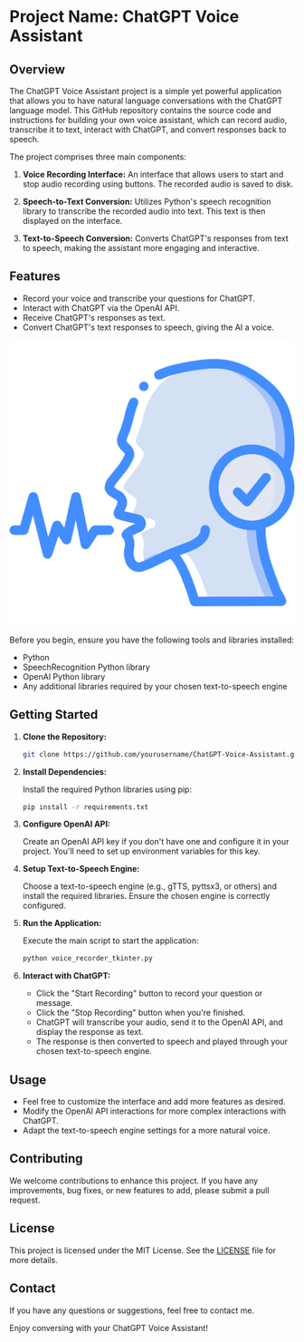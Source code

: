 # Project Name: ChatGPT Voice Assistant

## Overview

The ChatGPT Voice Assistant project is a simple yet powerful application that allows you to have natural language conversations with the ChatGPT language model. This GitHub repository contains the source code and instructions for building your own voice assistant, which can record audio, transcribe it to text, interact with ChatGPT, and convert responses back to speech.

The project comprises three main components:

1. **Voice Recording Interface:** An interface that allows users to start and stop audio recording using buttons. The recorded audio is saved to disk.

2. **Speech-to-Text Conversion:** Utilizes Python's speech recognition library to transcribe the recorded audio into text. This text is then displayed on the interface.

3. **Text-to-Speech Conversion:** Converts ChatGPT's responses from text to speech, making the assistant more engaging and interactive.

## Features

- Record your voice and transcribe your questions for ChatGPT.
- Interact with ChatGPT via the OpenAI API.
- Receive ChatGPT's responses as text.
- Convert ChatGPT's text responses to speech, giving the AI a voice.
  
![Alt Text](/examples/1231089.png)

Before you begin, ensure you have the following tools and libraries installed:

- Python
- SpeechRecognition Python library
- OpenAI Python library
- Any additional libraries required by your chosen text-to-speech engine

## Getting Started

1. **Clone the Repository:**

   ```bash
   git clone https://github.com/yourusername/ChatGPT-Voice-Assistant.git
   ```

2. **Install Dependencies:**

   Install the required Python libraries using pip:

   ```bash
   pip install -r requirements.txt
   ```

3. **Configure OpenAI API:**

   Create an OpenAI API key if you don't have one and configure it in your project. You'll need to set up environment variables for this key.

4. **Setup Text-to-Speech Engine:**

   Choose a text-to-speech engine (e.g., gTTS, pyttsx3, or others) and install the required libraries. Ensure the chosen engine is correctly configured.

5. **Run the Application:**

   Execute the main script to start the application:

   ```bash
   python voice_recorder_tkinter.py
   ```

6. **Interact with ChatGPT:**

   - Click the "Start Recording" button to record your question or message.
   - Click the "Stop Recording" button when you're finished.
   - ChatGPT will transcribe your audio, send it to the OpenAI API, and display the response as text.
   - The response is then converted to speech and played through your chosen text-to-speech engine.

## Usage

- Feel free to customize the interface and add more features as desired.
- Modify the OpenAI API interactions for more complex interactions with ChatGPT.
- Adapt the text-to-speech engine settings for a more natural voice.

## Contributing

We welcome contributions to enhance this project. If you have any improvements, bug fixes, or new features to add, please submit a pull request.

## License

This project is licensed under the MIT License. See the [LICENSE](LICENSE) file for more details.

## Contact

If you have any questions or suggestions, feel free to contact me.

Enjoy conversing with your ChatGPT Voice Assistant!
